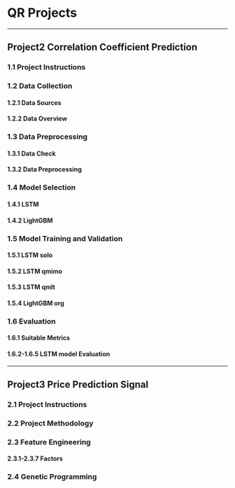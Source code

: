 # QR Projects
---
## Project2  Correlation Coefficient Prediction
### 1.1 Project Instructions
### 1.2 Data Collection
#### 1.2.1 Data Sources
#### 1.2.2 Data Overview
### 1.3 Data Preprocessing
#### 1.3.1 Data Check
#### 1.3.2 Data Preprocessing
### 1.4 Model Selection
#### 1.4.1 LSTM
#### 1.4.2 LightGBM
### 1.5 Model Training and Validation
#### 1.5.1 LSTM solo
#### 1.5.2 LSTM qmimo
#### 1.5.3 LSTM qmlt
#### 1.5.4 LightGBM org
### 1.6 Evaluation
#### 1.6.1 Suitable Metrics
#### 1.6.2-1.6.5 LSTM model Evaluation
---
## Project3  Price Prediction Signal
### 2.1 Project Instructions
### 2.2 Project Methodology
### 2.3 Feature Engineering
#### 2.3.1-2.3.7 Factors
### 2.4 Genetic Programming
